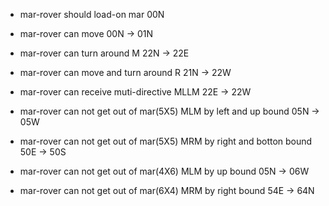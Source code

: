 * mar-rover should load-on mar
 00N
* mar-rover can move
 00N -> 01N
* mar-rover can turn around M
 22N -> 22E
* mar-rover can move and turn around R
 21N -> 22W
* mar-rover can receive muti-directive MLLM
 22E -> 22W
 
* mar-rover can not get out of mar(5X5) MLM by left and up bound
05N -> 05W

* mar-rover can not get out of mar(5X5) MRM by right and botton bound
50E -> 50S

* mar-rover can not get out of mar(4X6) MLM by up bound
05N -> 06W

* mar-rover can not get out of mar(6X4) MRM by right bound
54E -> 64N

